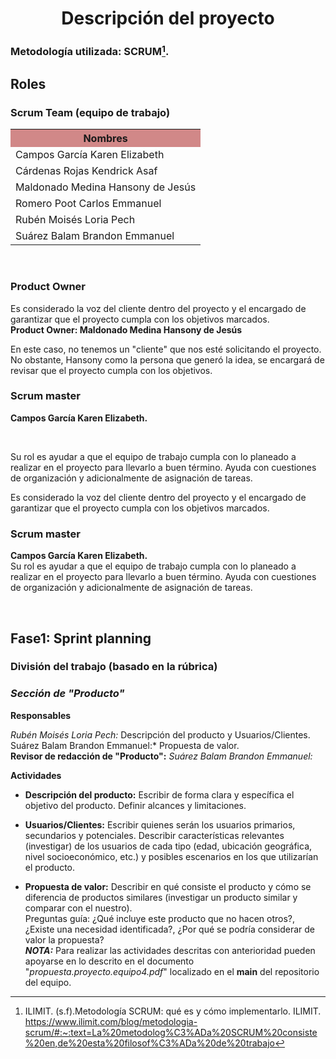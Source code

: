 <div>
   <center>
      <h1>Descripción del proyecto</h1>
   </center>
</div>
<div>
  
  ### Metodología utilizada: SCRUM[^1].
  ## Roles
  ### Scrum Team (equipo de trabajo)
<table align=center>  
   <tr>  
      <th bgcolor="#D18888" >Nombres</th>  
   </tr> 
    <tr>  
      <td>Campos García Karen Elizabeth</td>  
   </tr> 
   <tr>  
      <td>Cárdenas Rojas Kendrick Asaf</td>  
   </tr> 
    <tr>  
      <td>Maldonado Medina Hansony de Jesús</td>  
   </tr> 
    <tr>  
      <td>Romero Poot Carlos Emmanuel</td>  
   </tr> 
     <tr>  
      <td>Rubén Moisés Loria Pech</td>  
   </tr> 
    <tr>  
      <td>Suárez Balam Brandon Emmanuel</td>  
   </tr> 
 </table>
<br>

### Product Owner 
<p>Es considerado la voz del cliente dentro del proyecto y el encargado de garantizar que el proyecto cumpla con los objetivos marcados. 
<br><strong>Product Owner: Maldonado Medina Hansony de Jesús </strong></p> En este caso, no tenemos un "cliente" que nos esté solicitando el proyecto. No obstante, Hansony como la persona que generó la idea, se encargará de revisar que el proyecto cumpla con los objetivos.  </p>

### Scrum master
<p><strong>Campos García Karen Elizabeth.</p></strong><br>
<p>Su rol es ayudar a que el equipo de trabajo cumpla con lo planeado a realizar en el proyecto para llevarlo a buen término. Ayuda con cuestiones de organización y adicionalmente de asignación de tareas.</p>
<p>Es considerado la voz del cliente dentro del proyecto y  el encargado de garantizar que el proyecto cumpla con los objetivos marcados. </p>

### Scrum master
<p><strong>Campos García Karen Elizabeth.</strong><br>Su rol es ayudar a que el equipo de trabajo cumpla con lo planeado a realizar en el proyecto para llevarlo a buen término. Ayuda con cuestiones de organización y adicionalmente de asignación de tareas.</p>
 
<br>

## Fase1: Sprint planning
### División del trabajo (basado en la rúbrica)

### *Sección de "Producto"*

**Responsables**

*Rubén Moisés Loria Pech:* Descripción del producto y Usuarios/Clientes. <br> Suárez Balam Brandon Emmanuel:* Propuesta de valor.<br>**Revisor de redacción de "Producto":** *Suárez Balam Brandon Emmanuel:*

**Actividades**
 - **Descripción del producto:** Escribir de forma clara y específica el objetivo del producto. Definir alcances y limitaciones. <br> 

 - **Usuarios/Clientes:** Escribir quienes serán los usuarios primarios, secundarios y potenciales. Describir características relevantes (investigar) de los usuarios de cada tipo (edad,  ubicación geográfica, nivel socioeconómico, etc.) y posibles escenarios en los que utilizarían el producto.<br>
 - **Propuesta de valor:** Describir en qué consiste el producto y cómo se diferencia  de productos similares (investigar un producto similar y <br>comparar con el nuestro).  <br>Preguntas guía: ¿Qué incluye este producto que no hacen otros?, ¿Existe una necesidad identificada?, ¿Por qué se podría considerar de valor la propuesta?
 <br> ***NOTA:*** Para realizar las actividades descritas con anterioridad pueden apoyarse en lo descrito en el documento "*propuesta.proyecto.equipo4.pdf*" localizado en el **main** del repositorio del equipo.





 

[^1]: ILIMIT. (s.f).Metodología SCRUM: qué es y cómo implementarlo. ILIMIT. https://www.ilimit.com/blog/metodologia-scrum/#:~:text=La%20metodolog%C3%ADa%20SCRUM%20consiste%20en,de%20esta%20filosof%C3%ADa%20de%20trabajo

<!--stackedit_data:
eyJoaXN0b3J5IjpbLTE0ODYwMzE5NTYsOTAwNzAwMzMzLC0zMj
Q1NDU1MTEsMTQ0NDA4NzkyOSwtMTM0MDM3NjE2MywyMDQ4MTMz
NDg3LC05NzgyNDE3M119
-->